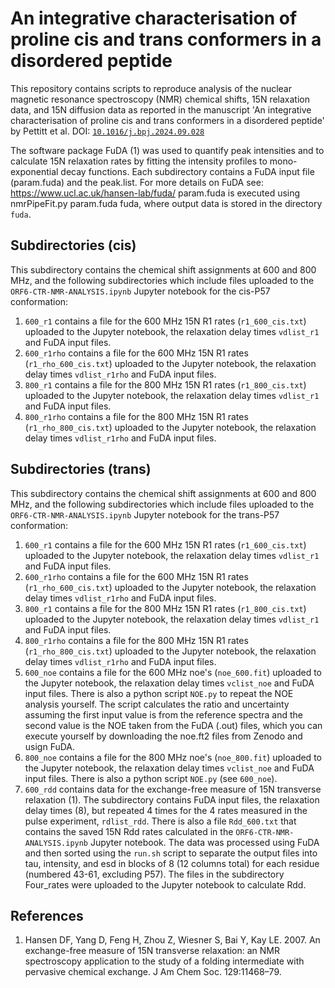 # An integrative characterisation of proline cis and trans conformers in a disordered peptide

This repository contains scripts to reproduce analysis of the nuclear magnetic resonance spectroscopy (NMR) chemical shifts, 15N relaxation data, and 15N diffusion data as reported in the manuscript 'An integrative characterisation of proline cis and trans conformers in a disordered peptide' by Pettitt et al. DOI: [`10.1016/j.bpj.2024.09.028`](10.1016/j.bpj.2024.09.028)

The software package FuDA (1) was used to quantify peak intensities and to calculate 15N relaxation rates by fitting the intensity profiles to mono-exponential decay functions. Each subdirectory contains a FuDA input file (param.fuda) and the peak.list. For more details on FuDA see: https://www.ucl.ac.uk/hansen-lab/fuda/
param.fuda is executed using nmrPipeFit.py param.fuda fuda, where output data is stored in the directory `fuda`. 

## Subdirectories (cis)
This subdirectory contains the chemical shift assignments at 600 and 800 MHz, and the following subdirectories which include files uploaded to the `ORF6-CTR-NMR-ANALYSIS.ipynb` Jupyter notebook for the cis-P57 conformation: 
1. `600_r1` contains a file for the 600 MHz 15N R1 rates (`r1_600_cis.txt`) uploaded to the Jupyter notebook, the relaxation delay times `vdlist_r1` and FuDA input files.  
2. `600_r1rho` contains a file for the 600 MHz 15N R1 rates (`r1_rho_600_cis.txt`) uploaded to the Jupyter notebook, the relaxation delay times `vdlist_r1rho` and FuDA input files.  
3. `800_r1` contains a file for the 800 MHz 15N R1 rates (`r1_800_cis.txt`) uploaded to the Jupyter notebook, the relaxation delay times `vdlist_r1` and FuDA input files.  
4. `800_r1rho` contains a file for the 800 MHz 15N R1 rates (`r1_rho_800_cis.txt`) uploaded to the Jupyter notebook, the relaxation delay times `vdlist_r1rho` and FuDA input files.  

## Subdirectories (trans)
This subdirectory contains the chemical shift assignments at 600 and 800 MHz, and the following subdirectories which include files uploaded to the `ORF6-CTR-NMR-ANALYSIS.ipynb` Jupyter notebook for the trans-P57 conformation: 
1. `600_r1` contains a file for the 600 MHz 15N R1 rates (`r1_600_cis.txt`) uploaded to the Jupyter notebook, the relaxation delay times `vdlist_r1` and FuDA input files.  
2. `600_r1rho` contains a file for the 600 MHz 15N R1 rates (`r1_rho_600_cis.txt`) uploaded to the Jupyter notebook, the relaxation delay times `vdlist_r1rho` and FuDA input files.  
3. `800_r1` contains a file for the 800 MHz 15N R1 rates (`r1_800_cis.txt`) uploaded to the Jupyter notebook, the relaxation delay times `vdlist_r1` and FuDA input files.  
4. `800_r1rho` contains a file for the 800 MHz 15N R1 rates (`r1_rho_800_cis.txt`) uploaded to the Jupyter notebook, the relaxation delay times `vdlist_r1rho` and FuDA input files.  
5. `600_noe` contains a file for the 600 MHz noe's (`noe_600.fit`) uploaded to the Jupyter notebook, the relaxation delay times `vclist_noe` and FuDA input files. There is also a python script `NOE.py` to repeat the NOE analysis yourself. The script calculates the ratio and uncertainty assuming the first input value is from the reference spectra and the second value is the NOE taken from the FuDA (.out) files, which you can execute yourself by downloading the noe.ft2 files from Zenodo and usign FuDA. 
6. `800_noe` contains a file for the 800 MHz noe's (`noe_800.fit`) uploaded to the Jupyter notebook, the relaxation delay times `vclist_noe` and FuDA input files. There is also a python script `NOE.py` (see `600_noe`).
7. `600_rdd` contains data for the exchange-free measure of 15N transverse relaxation (1). The subdirectory contains FuDA input files, the relaxation delay times (8), but repeated 4 times for the 4 rates measured in the pulse experiment, `rdlist_rdd`. There is also a file `Rdd_600.txt` that contains the saved 15N Rdd rates calculated in the `ORF6-CTR-NMR-ANALYSIS.ipynb` Jupyter notebook. The data was processed using FuDA and then sorted using the `run.sh` script to separate the output files into tau, intensity, and esd in blocks of 8 (12 columns total) for each residue (numbered 43-61, excluding P57). The files in the subdirectory Four_rates were uploaded to the Jupyter notebook to calculate Rdd. 


## References
1. Hansen DF, Yang D, Feng H, Zhou Z, Wiesner S, Bai Y, Kay LE. 2007. An exchange-free measure of 15N transverse relaxation: an NMR spectroscopy application to the study of a folding intermediate with pervasive chemical exchange. J Am Chem Soc. 129:11468–79. 


